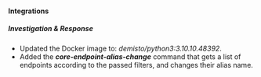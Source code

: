 
#### Integrations

##### Investigation & Response
- Updated the Docker image to: *demisto/python3:3.10.10.48392*.
- Added the ***core-endpoint-alias-change*** command that gets a list of endpoints according to the passed filters, and changes their alias name.
